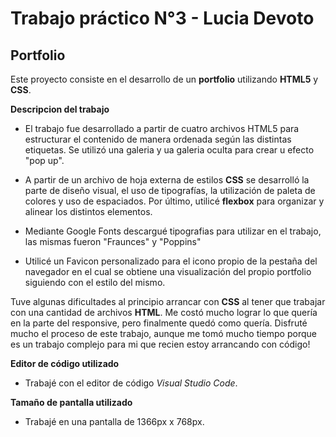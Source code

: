 # Trabajo práctico N°3 - Lucia Devoto

## Portfolio

Este proyecto consiste en el desarrollo de un **portfolio** utilizando **HTML5** y **CSS**.

**Descripcion del trabajo**

- El trabajo fue desarrollado a partir de cuatro archivos HTML5 para estructurar el contenido de manera ordenada según las distintas etiquetas. Se utilizó una galeria y ua galeria oculta para crear u efecto "pop up". 

- A partir de un archivo de hoja externa de estilos **CSS** se desarrolló la parte de diseño visual, el uso de tipografías, la utilización de paleta de colores y uso de espaciados. Por último, utilicé **flexbox** para organizar y alinear los distintos elementos.

- Mediante Google Fonts descargué tipografias para utilizar en el trabajo, las mismas fueron "Fraunces" y "Poppins"

- Utilicé un Favicon personalizado para el icono propio de la pestaña del navegador en el cual se obtiene una visualización del propio portfolio siguiendo con el estilo del mismo.

Tuve algunas dificultades al principio arrancar con **CSS** al tener que trabajar con una cantidad de archivos **HTML**. Me costó mucho lograr lo que quería en la parte del responsive, pero finalmente quedó como quería. Disfruté mucho el proceso de este trabajo, aunque me tomó mucho tiempo porque es un trabajo complejo para mi que recien estoy arrancando con código!

**Editor de código utilizado**

- Trabajé con el editor de código *Visual Studio Code*.

**Tamaño de pantalla utilizado**

- Trabajé en una pantalla de 1366px x 768px. 
